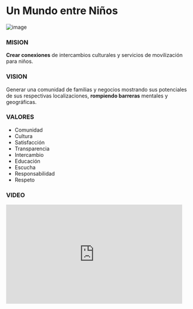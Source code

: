 # Un Mundo entre Niños

![image](https://user-images.githubusercontent.com/97037283/193605355-c2893b19-d08f-4032-a45e-9df34a276b61.png)

### MISION

**Crear conexiones** de intercambios culturales y servicios de movilización para niños.

### VISION

Generar una comunidad de familias y negocios mostrando sus potenciales de sus respectivas localizaciones, **rompiendo barreras** mentales y geográficas.

### VALORES

* Comunidad
* Cultura
* Satisfacción
* Transparencia
* Intercambio
* Educación
* Escucha
* Responsabilidad
* Respeto

### VIDEO
<iframe width="480" height="270" src="https://www.powtoon.com/embed/cRNJGWSTGLv/" frameborder="0" allowfullscreen></iframe>
